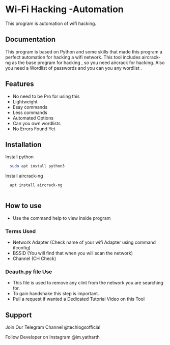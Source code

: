 
# Wi-Fi Hacking -Automation

This program is automation of wifi hacking.
## Documentation


This program is based on Python and some skills that made this program a perfect automation for hacking a wifi network.
This tool includes aircrack-ng as the base program for hacking , so you need aircrack for hacking. 
Also you need a Wordlist of passwords and you can you any wordlist .


## Features

- No need to be Pro for using this
- Lightweight
- Esay commands
- Less commands
- Automated Options
- Can you own wordlists
- No Errors Found Yet

## Installation

Install python 

```bash
  sudo apt install python3

```

Install aircrack-ng

```bash
  apt install aircrack-ng 
  
```
    
## How to use

- Use the command help to view inside program

### Terms Used 
- Network Adapter (Check name of your wifi Adapter using command ifconfig)
- BSSID (You will find that when you will scan the network)
- Channel (CH Check)

### Deauth.py file Use
- This file is used to remove any clint from the network you are searching for.
- To gain handshake this step is important.
- Pull a request if wanted a Dedicated Tutorial Video on this Tool

  
## Support

Join Our Telegram Channel @techlogsofficial

Follow Developer on Instagram @im.yatharth



  